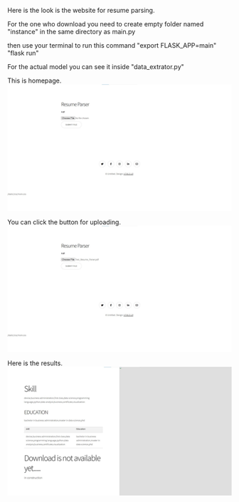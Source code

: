 Here is the look is the website for resume parsing.

For the one who download you need to create empty folder named "instance" in the same directory as main.py

then use your terminal to run this command
"export FLASK_APP=main"
"flask run"

For the actual model you can see it inside "data_extrator.py"

This is homepage.
<img src ='fig/Home_page.jpg'>

You can click the button for uploading.
<img src ='fig/uploading.jpg'>

Here is the results.
<img src ='fig/result.jpg'>

